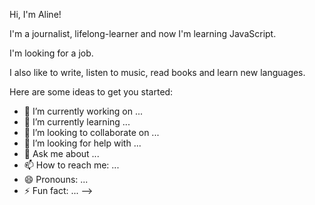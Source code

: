 Hi, I'm Aline!

I'm a journalist, lifelong-learner and now I'm learning JavaScript.

I'm looking for a job.

I also like to write, listen to music, read books and learn new languages.




Here are some ideas to get you started:

- 🔭 I’m currently working on ...
- 🌱 I’m currently learning ...
- 👯 I’m looking to collaborate on ...
- 🤔 I’m looking for help with ...
- 💬 Ask me about ...
- 📫 How to reach me: ...
- 😄 Pronouns: ...
- ⚡ Fun fact: ...
-->
